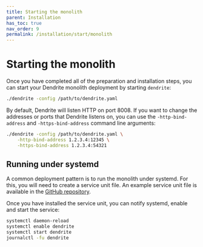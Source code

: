 ```yaml
---
title: Starting the monolith
parent: Installation
has_toc: true
nav_order: 9
permalink: /installation/start/monolith
---
```


# Starting the monolith

Once you have completed all of the preparation and installation steps,
you can start your Dendrite monolith deployment by starting `dendrite`:

```bash
./dendrite -config /path/to/dendrite.yaml
```

By default, Dendrite will listen HTTP on port 8008. If you want to change the addresses
or ports that Dendrite listens on, you can use the `-http-bind-address` and
`-https-bind-address` command line arguments:

```bash
./dendrite -config /path/to/dendrite.yaml \
    -http-bind-address 1.2.3.4:12345 \
    -https-bind-address 1.2.3.4:54321
```

## Running under systemd

A common deployment pattern is to run the monolith under systemd. For this, you
will need to create a service unit file. An example service unit file is available
in the [GitHub repository](https://github.com/matrix-org/dendrite/blob/main/docs/systemd/monolith-example.service).

Once you have installed the service unit, you can notify systemd, enable and start
the service:

```bash
systemctl daemon-reload
systemctl enable dendrite
systemctl start dendrite
journalctl -fu dendrite
```
